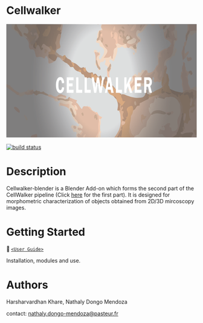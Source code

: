 # Cellwalker

<p style="font-style: italics;" align="center">
<img height=300 src="misc/logo_github.png"/><br>
</p>


<a href="https://circleci.com/gh/badges/shields/tree/master">
        <img src="https://img.shields.io/circleci/project/github/badges/shields/master" alt="build status"></a>

</p>

# Description

Cellwalker-blender is a Blender Add-on which forms the second part of the CellWalker pipeline (Click <a href="https://github.com/utraf-pasteur-institute/CellWalker-notebooks">here</a> for the first part). It is designed for morphometric characterization of objects obtained from 2D/3D mircoscopy images.

# Getting Started

<b> :round_pushpin: </b> [`<User Guide>`](https://github.com/utraf-pasteur-institute/CellWalker-blender/wiki) </p>
Installation, modules and use. 

# Authors

Harsharvardhan Khare, Nathaly Dongo Mendoza </p>
contact: nathaly.dongo-mendoza@pasteur.fr


